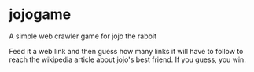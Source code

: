 # jojogame

A simple web crawler game for jojo the rabbit

Feed it a web link and then guess how many links it will have to follow to reach the wikipedia article about jojo's best friend. If you guess, you win.

